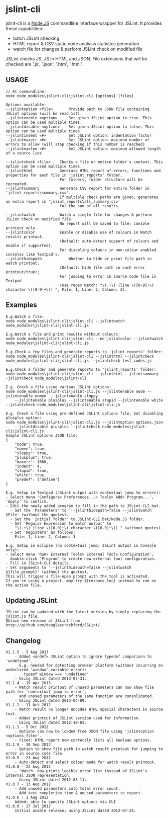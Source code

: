 jslint-cli
==========

jslint-cli is a [Node.JS](http://nodejs.org/) commandline interface wrapper for JSLint.
It provides these capabilities:
  - batch JSLint checking
  - HTML report & CSV static code analysis statistics generation
  - watch file for changes & perform JSLint check on modified file

JSLint checks JS, JS in HTML and JSON.
File extensions that will be checked are '.js', '.json', '.htm', '.html'.

## USAGE

    // At commandline:
    node node_modules\jslint-cli\jslint-cli [options] [files]
    
    Options available:
    --jslintoption <file>		Provide path to JSON file containing JSLint options (will be read 1st).
    --jslintenable <option>		Set given JSLint option to true. This option can be used multiple times.
    --jslintdisable	<option>	Set given JSLint option to false. This option can be used multiple times.
    --jslintindent <#>			Set JSLint option: indentation factor
    --jslintmaxerr <#>			Set JSLint option: maximum number of errors to allow (will stop checking if this number is reached)
    --jslintmaxlen <#>			Set JSLint option: maximum allowed length of a source line

    --jslintcheck <file>	Checks a file or entire folder's content. This option can be used multiple times.
    --jslinthtml			Generate HTML report of errors, functions and properties for each file in 'jslint_reports' folder.
    						For folders, folder structure will be recreated.
    --jslintsummary			Generate CSV report for entire folder in 'jslint_reports\summary.csv'.
    						If multiple check paths are given, generates an extra report in 'jslint_reports\all_summary.csv'
    						for the sum of all results.

    --jslintwatch			Watch a single file for changes & perform JSLint check on modified file.
    						No report will be saved to file; console printout only.
    --jslintcolor			Enable or disable use of colours in Watch results printout.
    						(Default: auto-detect support of colours and enable if supported).
    						For disabling colours in non-colour enabled consoles like Textpad's.
    --jslinthidepath			Whether to hide or print file path in watch printout.
    						(Default: hide file path in each error printout/true);
    						For jumping to error in source code file in Textpad
    						(use regex match: "\(.+\) (line \([0-9]+\) character \([0-9]+\)) ", File: 1, Line: 2, Column: 3).

## Examples

    E.g.Watch a file:
    node node_modules\jslint-cli\jslint-cli --jslintwatch node_modules\jslint-cli\jslint-cli.js

    E.g.Watch a file and print results without colours:
    node node_modules\jslint-cli\jslint-cli --no-jslintcolor --jslintwatch node_modules\jslint-cli\jslint-cli.js

    E.g.Check a few files and generate reports to 'jslint_reports' folder:
    node node_modules\jslint-cli\jslint-cli --jslinthtml --jslintcheck node_modules\jslint-cli\jslint-cli.js --jslintcheck test_codes.js

    E.g.Check a folder and generate reports to 'jslint_reports' folder:
    node node_modules\jslint-cli\jslint-cli --jslinthtml --jslintsummary --jslintcheck node_modules\jslint-cli

    E.g. Check a file using various JSLint options:
    node node_modules\jslint-cli\jslint-cli.js --jslintenable node --jslintenable nomen  --jslintenable sloppy
    	--jslintenable plusplus --jslintenable stupid --jslintenable white --jslintcheck node_modules\jslint-cli\jslint-cli.js

    E.g. Check a file using pre-defined JSLint options file, but disabling plusplus option:
    node node_modules\jslint-cli\jslint-cli.js --jslintoption options.json
    	--jslintdisable plusplus --jslintcheck node_modules\jslint-cli\jslint-cli.js
    Sample JSLint options JSON file:
	{
		"node": true,
		"nomen": true,
		"sloppy": true,
		"plusplus": true,
		"maxerr": 1000,
		"indent": 4,
		"stupid": true,
		"white": true,
		"predef": ["define"]
	}

    E.g. Setup in Textpad (JSLint output with contextual jump to errors):
    - Select menu 'Configure> Preferences...> Tools> Add> Program...', 'Apply' to confirm.
    - Edit the newly added program to fill in the path to JSLint-CLI.bat.
      - Set the 'Parameters' to '--jslinthidepath=false --jslintwatch $File' (without the quotes).
      - Set the 'Initial folder' to JSLint-CLI.bat/Node.JS folder.
      - Set 'Regular Expression to match output' to
        "\(.+\) (line \([0-9]+\) character \([0-9]+\)) " (without quotes).
      - Set 'Registers' as follows:
        File: 1, Line: 2, Column: 3

    E.g. Setup in Eclipse (no contextual jump; JSLint output in Console only):
    - Select menu 'Run> External Tools> External Tools Configuration',
      double-click 'Program' to create new external tool configuration.
    - Fill in JSLint-CLI details.
    - Set arguments to '--jslinthidepath=false --jslintwatch ${file_prompt}' (without the quotes).
    This will trigger a file-open prompt with the tool is activated.
    If you're using a project, may try ${resouce_loc} instead to run on the active file.

## Updating JSLint

    JSLint can be updated with the latest version by simply replacing the jslint.js file.
    Obtain new release of JSLint from http://github.com/douglascrockford/JSLint/

## Changelog

	V1.1.5 - 5 Aug 2013
		- Added <undef> JSLint option to ignore typedef comparison to 'undefined'.
		  E.g. needed for detecting browser platform (without incurring an undeclared 'window' variable error):
		  	typeof window === 'undefined'
		- Using JSLint dated 2013-07-31.
	V1.1.4 - 19 Apr 2013
		- Watch result printout of unused parameters can now show file path for 'contextual jump to error',
		  and unused parameters of the same function are consolidated.
		- Using JSLint dated 2013-04-09.
	V1.1.2 - 11 Oct 2012
		- Watch result no longer encodes HTML special characters in source text.
		- Added printout of JSLint version used for information.
		- Using JSLint dated 2012-10-03.
	V1.1.1 - 5 Oct 2012
		- Options can now be loaded from JSON file using 'jslintoption <options_file>'.
		- Fixed: HTML report now correctly lists all boolean options.
	V1.1.0 - 10 Sep 2012
		- Option to show file path in watch result printout for jumping to error in source code file.
	V1.0.9 - 23 Aug 2012
		- Auto-detect and select colour mode for watch result printout.
	V1.0.8 - 22 Aug 2012
		- 'Watch' now prints legible error list instead of JSLint's internal JSON representation.
		- Using JSLint dated 2012-08-11.
	V1.0.7 - 13 Aug 2012
		- Add unused parameters into total error count.
		- Add test completion time & unused parameters to report.
	V1.0.6 - 1 Aug 2012
		Added: able to specify JSLint options via CLI
	V1.0.0 - 27 Jul 2012
		Initial usable release; using JSLint dated 2012-07-24.

